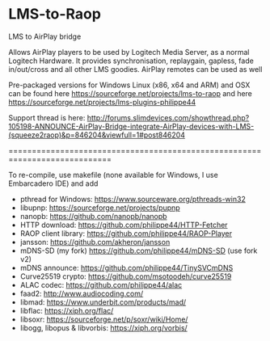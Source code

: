 # LMS-to-Raop
LMS to AirPlay bridge

Allows AirPlay players to be used by Logitech Media Server, as a normal Logitech 
Hardware. It provides synchronisation, replaygain, gapless, fade in/out/cross and 
all other LMS goodies. AirPlay remotes can be used as well

Pre-packaged versions for Windows Linux (x86, x64 and ARM) and OSX can be found here https://sourceforge.net/projects/lms-to-raop and here https://sourceforge.net/projects/lms-plugins-philippe44

Support thread is here: http://forums.slimdevices.com/showthread.php?105198-ANNOUNCE-AirPlay-Bridge-integrate-AirPlay-devices-with-LMS-(squeeze2raop)&p=846204&viewfull=1#post846204

============================================================================

To re-compile, use makefile (none available for Windows, I use Embarcadero IDE) and add
 - pthread for Windows: https://www.sourceware.org/pthreads-win32
 - libupnp: https://sourceforge.net/projects/pupnp
 - nanopb: https://github.com/nanopb/nanopb
 - HTTP download: https://github.com/philippe44/HTTP-Fetcher
 - RAOP client library: https://github.com/philippe44/RAOP-Player
 - jansson: https://github.com/akheron/jansson
 - mDNS-SD (my fork) https://github.com/philippe44/mDNS-SD (use fork v2)
 - mDNS announce: https://github.com/philippe44/TinySVCmDNS
 - Curve25519 crypto: https://github.com/msotoodeh/curve25519
 - ALAC codec: https://github.com/philippe44/alac
 - faad2: http://www.audiocoding.com/
 - libmad: https://www.underbit.com/products/mad/
 - libflac: https://xiph.org/flac/
 - libsoxr: https://sourceforge.net/p/soxr/wiki/Home/
 - libogg, libopus & libvorbis: https://xiph.org/vorbis/
